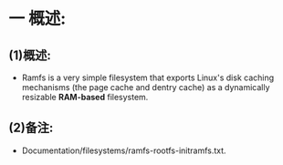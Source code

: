 # 一 概述:
## (1)概述:
- Ramfs is a very simple filesystem that exports Linux's disk caching mechanisms (the page cache and dentry cache) as a dynamically resizable **RAM-based** filesystem.

## (2)备注:
- Documentation/filesystems/ramfs-rootfs-initramfs.txt.